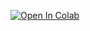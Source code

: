 [![Open In Colab](https://colab.research.google.com/assets/colab-badge.svg)](https://colab.research.google.com/github/devluz2023/teste_de_hipotese/blob/main/notebook.ipynb)
